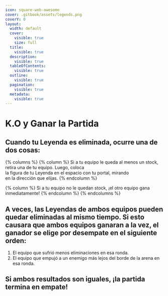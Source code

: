 ```yaml
---
icon: square-web-awesome
cover: .gitbook/assets/legends.png
coverY: 0
layout:
  width: default
  cover:
    visible: true
    size: full
  title:
    visible: true
  description:
    visible: true
  tableOfContents:
    visible: true
  outline:
    visible: true
  pagination:
    visible: true
  metadata:
    visible: true
---
```


# K.O y Ganar la Partida

## Cuando tu Leyenda es eliminada, ocurre una de dos cosas:

{% columns %}
{% column %}
Si a tu equipo le queda al menos un stock, retira una de tu equipo. Luego, coloca\
la figura de tu Leyenda en el espacio con tu portal, mirando\
en la dirección que elijas.
{% endcolumn %}

{% column %}
Si a tu equipo no le quedan stock, ¡el otro equipo gana inmediatamente!
{% endcolumn %}
{% endcolumns %}

## A veces, las Leyendas de ambos equipos pueden quedar eliminadas al mismo tiempo. Si esto causara que ambos equipos ganaran a la vez, el ganador se elige por desempate en el siguiente orden:

1. El equipo que sufrió menos eliminaciones en esa ronda.
2. El equipo que empujó a un enemigo más lejos del borde de la arena en esa ronda.

## Si ambos resultados son iguales, ¡la partida termina en empate!
